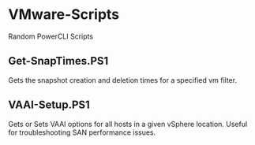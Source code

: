 # VMware-Scripts
Random PowerCLI Scripts


## Get-SnapTimes.PS1
Gets the snapshot creation and deletion times for a specified vm filter.

## VAAI-Setup.PS1
Gets or Sets VAAI options for all hosts in a given vSphere location. Useful for troubleshooting SAN performance issues. 
